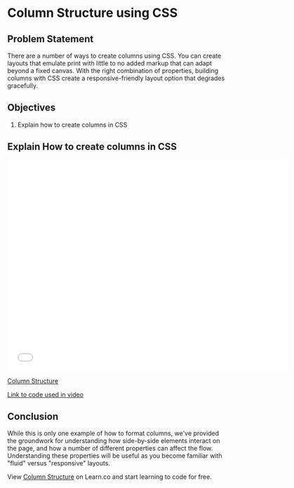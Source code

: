 # Column Structure using CSS

## Problem Statement

There are a number of ways to create columns using CSS. You can create layouts
that emulate print with little to no added markup that can adapt beyond a fixed canvas. With
the right combination of properties, building columns with CSS create a responsive-friendly
layout option that degrades gracefully.


## Objectives
1. Explain how to create columns in CSS

## Explain How to create columns in CSS
<iframe width="640" height="480" src="//www.youtube.com/embed/tRNeX6lgm7E?rel=0&modestbranding=1" frameborder="0" allowfullscreen></iframe><p><a href="https://www.youtube.com/watch?v=tRNeX6lgm7E">Column Structure</a></p>

[Link to code used in video][link]

## Conclusion

While this is only one example of how to format columns, we've provided the groundwork for
understanding how side-by-side elements interact on the page, and how a number of different
properties can affect the flow. Understanding these properties will be useful as you become
familiar with "fluid" versus "responsive" layouts.

<p data-visibility='hidden'>View <a href='https://learn.co/lessons/column-structure' title='Column Structure'>Column Structure</a> on Learn.co and start learning to code for free.</p>

[link]: https://jsfiddle.net/flatiron_school/VGue9
